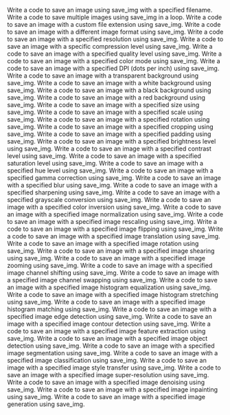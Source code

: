 Write a code to save an image using save_img with a specified filename.
Write a code to save multiple images using save_img in a loop.
Write a code to save an image with a custom file extension using save_img.
Write a code to save an image with a different image format using save_img.
Write a code to save an image with a specified resolution using save_img.
Write a code to save an image with a specific compression level using save_img.
Write a code to save an image with a specified quality level using save_img.
Write a code to save an image with a specified color mode using save_img.
Write a code to save an image with a specified DPI (dots per inch) using save_img.
Write a code to save an image with a transparent background using save_img.
Write a code to save an image with a white background using save_img.
Write a code to save an image with a black background using save_img.
Write a code to save an image with a red background using save_img.
Write a code to save an image with a specified size using save_img.
Write a code to save an image with a specified scale using save_img.
Write a code to save an image with a specified rotation using save_img.
Write a code to save an image with a specified cropping using save_img.
Write a code to save an image with a specified padding using save_img.
Write a code to save an image with a specified brightness level using save_img.
Write a code to save an image with a specified contrast level using save_img.
Write a code to save an image with a specified saturation level using save_img.
Write a code to save an image with a specified hue level using save_img.
Write a code to save an image with a specified gamma correction using save_img.
Write a code to save an image with a specified blur using save_img.
Write a code to save an image with a specified sharpening using save_img.
Write a code to save an image with a specified grayscale conversion using save_img.
Write a code to save an image with a specified color inversion using save_img.
Write a code to save an image with a specified image normalization using save_img.
Write a code to save an image with a specified image rescaling using save_img.
Write a code to save an image with a specified image flipping using save_img.
Write a code to save an image with a specified image translation using save_img.
Write a code to save an image with a specified image rotation using save_img.
Write a code to save an image with a specified image shearing using save_img.
Write a code to save an image with a specified image zooming using save_img.
Write a code to save an image with a specified image channel shifting using save_img.
Write a code to save an image with a specified image channel swapping using save_img.
Write a code to save an image with a specified image histogram equalization using save_img.
Write a code to save an image with a specified image histogram stretching using save_img.
Write a code to save an image with a specified image histogram matching using save_img.
Write a code to save an image with a specified image edge detection using save_img.
Write a code to save an image with a specified image contour detection using save_img.
Write a code to save an image with a specified image feature extraction using save_img.
Write a code to save an image with a specified image object detection using save_img.
Write a code to save an image with a specified image segmentation using save_img.
Write a code to save an image with a specified image classification using save_img.
Write a code to save an image with a specified image style transfer using save_img.
Write a code to save an image with a specified image super-resolution using save_img.
Write a code to save an image with a specified image denoising using save_img.
Write a code to save an image with a specified image inpainting using save_img.
Write a code to save an image with a specified image generation using save_img.
